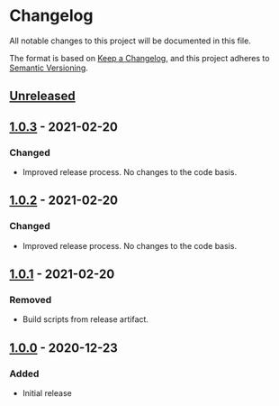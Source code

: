 # Changelog

All notable changes to this project will be documented in this file.

The format is based on [Keep a Changelog](https://keepachangelog.com/en/1.0.0/),
and this project adheres to [Semantic Versioning](https://semver.org/spec/v2.0.0.html).

## [Unreleased]

## [1.0.3] - 2021-02-20

### Changed

-   Improved release process. No changes to the code basis.

## [1.0.2] - 2021-02-20

### Changed

-   Improved release process. No changes to the code basis.

## [1.0.1] - 2021-02-20

### Removed

-   Build scripts from release artifact.

## [1.0.0] - 2020-12-23

### Added

-   Initial release

[unreleased]: https://github.com/markuspoerschke/extractum/compare/1.0.2...HEAD

[1.0.2]: https://github.com/markuspoerschke/extractum/compare/1.0.1...1.0.2

[1.0.1]: https://github.com/markuspoerschke/extractum/compare/1.0.0...1.0.1

[1.0.0]: https://github.com/markuspoerschke/extractum/compare/471d591e9fe1aceec944860ce74c95807385f1f1...1.0.0

[Unreleased]: https://github.com/markuspoerschke/extractum/compare/1.0.3...HEAD

[1.0.3]: https://github.com/markuspoerschke/extractum/compare/1.0.2...1.0.3
